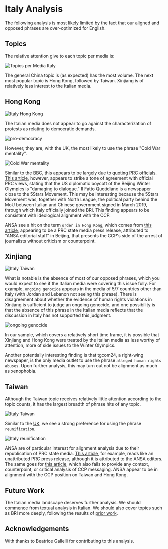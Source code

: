 # Italy Analysis

The following analysis is most likely limited by the fact that our aligned and
opposed phrases are over-optimized for English.

## Topics

The relative attention give to each topic per media is:

![Topics per Media Italy](/topic_coverage/Italy-per_media.jpg?raw=true "Topics per Media Italy")

The general China topic is (as expected) has the most volume.
The next most popular topic is Hong Kong, followed by Taiwan.
Xinjiang is of relatively less interest to the Italian media.

## Hong Kong

![Italy Hong Kong](/country_topic_phrases/Italy-Hong%20Kong.jpg?raw=true "Italy Hong Kong")

The Italian media does not appear to go against the characterization of protests as relating to democratic demands.

![pro-democracy](/country_phrase_comparison/pro-democracy.jpg?raw=true "pro-democracy")

However, they are, with the UK, the most likely to use the phrase "Cold War mentality".

![Cold War mentality](/country_phrase_comparison/Cold%20War%20mentality.jpg?raw=true "Cold War mentality")

Similar to the BBC, this appears to be largely due to [quoting PRC officials](https://www.tgcom24.mediaset.it/mondo/pechino-2022-gli-usa-annunciano-il-boicottaggio-diplomatico-la-cina-una-farsa-politica_42719025-202102k.shtml).
[This article](https://www.ilfattoquotidiano.it/2021/12/07/tensioni-usa-cina-pechino-replica-a-biden-paghera-per-il-boicottaggio-delle-olimpiadi-e-violazione-della-neutralita-politica-nello-sport/6417884/), however, appears to strike a tone of agreement with official PRC views, stating that the US diplomatic boycott of the Beijing Winter Olympics is "damaging to dialogue."
Il Fatto Quotidiano is a newspaper close to the 5Stars Movement. This may be interesting because the 5Stars Movement was, together with North League, the political party behind the MoU between Italian and Chinese government signed in March 2019, through which Italy officially joined the BRI. 
This finding appears to be consistent with ideological alignment with the CCP.

ANSA see a hit on the term `order in Hong Kong`, which comes from [this article](https://www.ansa.it/sito/notizie/mondo/2021/12/30/hong-kong-accusa-di-sedizione-per-2-arrestati-stand-news_cfa6a7b9-62f7-4e22-bfa1-6a1d04ab0203.html), appearing to be a PRC state media press release, attributed to "ANSA editorial staff" in Beijing, that presents the CCP's side of the arrest of journalists without criticism or counterpoint.

## Xinjiang

![Italy Taiwan](/country_topic_phrases/Italy-Xinjiang.jpg?raw=true "Italy Xinjiang")

What is notable is the absence of most of our opposed phrases, which you would expect to see if the Italian media were covering this issue fully.
For example, `ongoing genocide` appears in the media of 5/7 countries other than Italy (with Jordan and Lebanon not seeing this phrase). 
There is disagreement about whether the evidence of human rights violations in Xinjiang is sufficient to judge an ongoing genocide, and one possibility is that the absence of this phrase in the Italian media reflects that the discussion in Italy has not supported this judgment.

![ongoing genocide](/country_phrase_comparison/ongoing%20genocide.jpg?raw=true "ongoing genocide")

In our sample, which covers a relatively short time frame, it is possible that Xinjiang and Hong Kong were treated by the Italian media as less worthy of attention, more of side issues to the Winter Olympics.

Another potentially interesting finding is that tgcom24, a right-wing newspaper, is the only media outlet to use the phrase `alleged human rights abuses`.
Upon further analysis, this may turn out not be alignment as much as xenophobia.

## Taiwan

Although the Taiwan topic receives relatively little attention according to the topic counts, it has the largest breadth of phrase hits of any topic.

![Italy Taiwan](/country_topic_phrases/Italy-Taiwan.jpg?raw=true "Italy Taiwan")

Similar to the [UK](https://github.com/doublethinklab/media-alignment-2022/blob/main/UK-analysis.md), we see a strong preference for using the phrase `reunification`.

![Italy reunification](/media_phrase_comparison/Italy/reunification.jpg?raw=true "Italy reunification")

ANSA are of particular interest for alignment analysis due to their republication of PRC state media.
[This article](https://www.ansa.it/sito/notizie/mondo/asia/2021/12/29/cina-misure-drastiche-se-taiwan-verso-indipendenza_e627e93c-808f-42cd-957f-0b2904e4f62a.html), for example, reads like an unattributed PRC press release, although it is attributed to the ANSA editors.
The same goes for [this article](https://www.ansa.it/sito/notizie/topnews/2021/11/16/xi-la-riunificazione-di-taiwan-e-missione-storica-del-pcc_11c62af7-d2a9-4916-98ac-bec56f79ef5e.html), which also fails to provide any context, counterpoint, or critical analysis of CCP messaging.
ANSA appear to be in alignment with the CCP position on Taiwan and Hong Kong.

## Future Work

The Italian media landscape deserves further analysis.
We should commence from textual analysis in Italian.
We should also cover topics such as BRI more deeply, following the results of [prior work](https://www.iai.it/it/pubblicazioni/one-belt-one-voice-i-media-cinesi-italia).

## Acknowledgements

With thanks to Beatrice Gallelli for contributing to this analysis.
